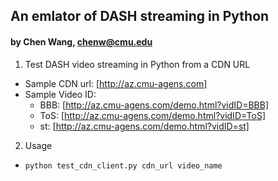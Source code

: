 ## An emlator of DASH streaming in Python

#### by Chen Wang, chenw@cmu.edu

1. Test DASH video streaming in Python from a CDN URL
  * Sample CDN url: [http://az.cmu-agens.com]
  * Sample Video ID:
    - BBB: [http://az.cmu-agens.com/demo.html?vidID=BBB]
    - ToS: [http://az.cmu-agens.com/demo.html?vidID=ToS]
    - st: [http://az.cmu-agens.com/demo.html?vidID=st]

2. Usage
  * `python test_cdn_client.py cdn_url video_name`